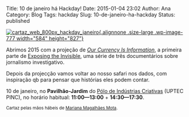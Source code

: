 Title: 10 de janeiro há Hackday!
Date: 2015-01-04 23:02
Author: Ana
Category: Blog
Tags: hackday
Slug: 10-de-janeiro-ha-hackday
Status: published

[![cartaz\_web\_800px\_hackday\_janeiro](http://www.transparenciahackday.org/wp-content/uploads/2015/01/cartaz_web_800px_hackday_janeiro-723x1024.png){.alignnone .size-large .wp-image-777 width="584" height="827"}](http://www.transparenciahackday.org/wp-content/uploads/2015/01/cartaz_web_800px_hackday_janeiro.png)

Abrimos 2015 com a projeção de [*Our Currency Is Information*](https://exposingtheinvisible.org/films/2/our-currency-is-information "Our Currency Is Information, Exposing the Invisible, part I"), a primeira parte de [Exposing the Invisible](https://exposingtheinvisible.org "Exposing the Invisible"), uma série de três documentários sobre jornalismo investigativo.

Depois da projecção vamos voltar ao nosso safari nos dados, com inspiração qb para pensar que histórias eles podem contar.

10 de janeiro, no **Pavilhão-Jardim** do [Pólo de Indústrias Criativas](http://uptec.up.pt/uptec/polo-das-industrias-criativas "Parque de Ciência e Tecnologia da Universidade do Porto") (UPTEC PINC), no horário habitual: **11:00—13:00** + **14:30—17:30**.

<small>Cartaz pelas mãos hábeis de [Mariana Magalhães Mota](https://www.behance.net/marianamag).</small>
